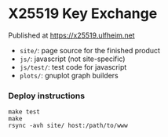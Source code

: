# X25519 Key Exchange

Published at https://x25519.ulfheim.net

- `site/`: page source for the finished product
- `js/`: javascript (not site-specific)
- `js/test/`: test code for javascript
- `plots/`: gnuplot graph builders

### Deploy instructions


```
make test
make
rsync -avh site/ host:/path/to/www
```
